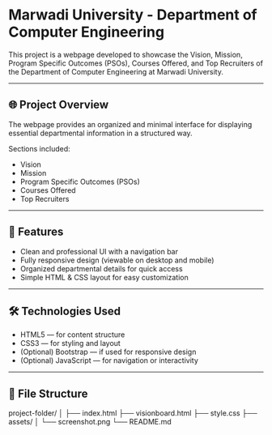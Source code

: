 # Marwadi University - Department of Computer Engineering

This project is a webpage developed to showcase the Vision, Mission, Program Specific Outcomes (PSOs), Courses Offered, and Top Recruiters of the Department of Computer Engineering at Marwadi University.

---

## 🌐 Project Overview

The webpage provides an organized and minimal interface for displaying essential departmental information in a structured way.

Sections included:
- Vision  
- Mission  
- Program Specific Outcomes (PSOs)  
- Courses Offered  
- Top Recruiters  

---

## 🧩 Features

- Clean and professional UI with a navigation bar  
- Fully responsive design (viewable on desktop and mobile)  
- Organized departmental details for quick access  
- Simple HTML & CSS layout for easy customization  

---

## 🛠 Technologies Used

- HTML5 — for content structure  
- CSS3 — for styling and layout  
- (Optional) Bootstrap — if used for responsive design  
- (Optional) JavaScript — for navigation or interactivity  

---

## 📂 File Structure
project-folder/ │ ├── index.html ├── visionboard.html ├── style.css ├── assets/ │ └── screenshot.png └── README.md
